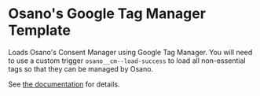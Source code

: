 # Osano's Google Tag Manager Template

Loads Osano's Consent Manager using Google Tag Manager. You will need to use a custom trigger `osano__cm--load-success` to load all non-essential tags so that they can be managed by Osano.

See [the documentation](https://docs.osano.com/osano-and-google-tag-manager) for details.
